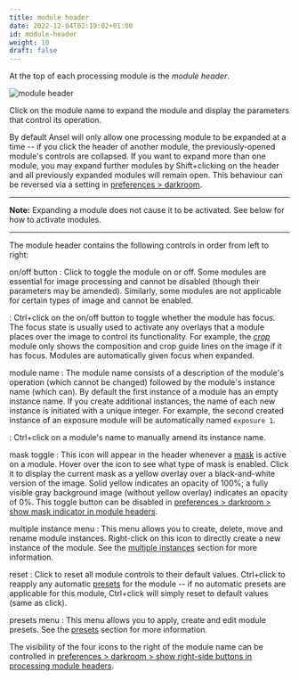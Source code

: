 ```yaml
---
title: module header
date: 2022-12-04T02:19:02+01:00
id: module-header
weight: 10
draft: false
---
```


At the top of each processing module is the _module header_.

![module header](module-header.jpg)

Click on the module name to expand the module and display the parameters that control its operation.

By default Ansel will only allow one processing module to be expanded at a time -- if you click the header of another module, the previously-opened module's controls are collapsed. If you want to expand more than one module, you may expand further modules by Shift+clicking on the header and all previously expanded modules will remain open. This behaviour can be reversed via a setting in [preferences > darkroom](../../../../preferences-settings/darkroom.md).

---

**Note:** Expanding a module does not cause it to be activated. See below for how to activate modules.

---

The module header contains the following controls in order from left to right:

on/off button
: Click to toggle the module on or off. Some modules are essential for image processing and cannot be disabled (though their parameters may be amended). Similarly, some modules are not applicable for certain types of image and cannot be enabled.

: Ctrl+click on the on/off button to toggle whether the module has focus. The focus state is usually used to activate any overlays that a module places over the image to control its functionality. For example, the [_crop_](../../../../modules/processing-modules/crop.md) module only shows the composition and crop guide lines on the image if it has focus. Modules are automatically given focus when expanded.

module name
: The module name consists of a description of the module's operation (which cannot be changed) followed by the module's instance name (which can). By default the first instance of a module has an empty instance name. If you create additional instances, the name of each new instance is initiated with a unique integer. For example, the second created instance of an exposure module will be automatically named `exposure 1`.

: Ctrl+click on a module's name to manually amend its instance name.

mask toggle
: This icon will appear in the header whenever a [mask](../masking-and-blending/masks/_index.md) is active on a module. Hover over the icon to see what type of mask is enabled. Click it to display the current mask as a yellow overlay over a black-and-white version of the image. Solid yellow indicates an opacity of 100%; a fully visible gray background image (without yellow overlay) indicates an opacity of 0%. This toggle button can be disabled in [preferences > darkroom > show mask indicator in module headers](../../../preferences-settings/darkroom.md#modules).

multiple instance menu
: This menu allows you to create, delete, move and rename module instances. Right-click on this icon to directly create a new instance of the module. See the [multiple instances](./multiple-instances.md) section for more information.

reset
: Click to reset all module controls to their default values. Ctrl+click to reapply any automatic [presets](./presets.md) for the module -- if no automatic presets are applicable for this module, Ctrl+click will simply reset to default values (same as click).

presets menu
: This menu allows you to apply, create and edit module presets. See the [presets](./presets.md) section for more information.

The visibility of the four icons to the right of the module name can be controlled in [preferences > darkroom > show right-side buttons in processing module headers](../../../preferences-settings/darkroom.md#modules).
